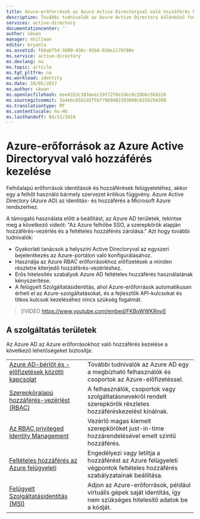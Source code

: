 ```yaml
---
title: Azure-erőforrások az Azure Active Directoryval való hozzáférés kezelése
description: További tudnivalók az Azure Active Directory különböző funkciókat használ az Azure erőforrásokhoz való hozzáférés kezelésének módjai.
services: active-directory
documentationcenter: ''
author: skwan
manager: mtillman
editor: bryanla
ms.assetid: f66abf54-3809-436c-92b6-018e1179780e
ms.service: active-directory
ms.devlang: na
ms.topic: article
ms.tgt_pltfrm: na
ms.workload: identity
ms.date: 10/05/2017
ms.author: skwan
ms.openlocfilehash: eee4353c183aeec19f72f8e1dec6c20b6c5bb226
ms.sourcegitcommit: 3a4ebcb58192f5bf7969482393090cb356294399
ms.translationtype: MT
ms.contentlocale: hu-HU
ms.lasthandoff: 04/11/2018
---
```

# <a name="manage-access-to-azure-resources-with-azure-active-directory"></a>Azure-erőforrások az Azure Active Directoryval való hozzáférés kezelése

Felhőalapú erőforrások identitások és hozzáférések felügyeletéhez, akkor egy a felhőt használó bármely szervezet kritikus függvény. Azure Active Directory (Azure AD) az identitás- és hozzáférés a Microsoft Azure rendszerhez.  

A támogató használata előtt a beállítást, az Azure AD területek, tekintse meg a következő videót: "Az Azure felhőbe SSO, a szerepkörök alapján hozzáférés-vezérlés és a feltételes hozzáférés zárolása." Azt hogy további tudnivalók:

- Gyakorlati tanácsok a helyszíni Active Directoryval az egyszeri bejelentkezés az Azure-portálon való konfigurálásához.
- Használja az Azure RBAC erőforrásokhoz előfizetések a minden részletre kiterjedő hozzáférés-vezérléshez.
- Erős hitelesítés szabályok Azure AD feltételes hozzáférés használatának kényszerítése.
- A felügyelt Szolgáltatásidentitás, ahol Azure-erőforrások automatikusan érheti el az Azure-szolgáltatásokat, és a fejlesztők API-kulcsokat és titkos kulcsok kezeléséhez nincs szükség fogalmát.

> [!VIDEO https://www.youtube.com/embed/FKBoWWKRnvI]

## <a name="feature-areas"></a>A szolgáltatás területek
Az Azure AD az Azure erőforrásokhoz való hozzáférés kezelése a következő lehetőségeket biztosítja:

|||
|---|---|
| [Azure AD-bérlőt és -előfizetések közötti kapcsolat](active-directory-understanding-resource-access.md) | További tudnivalók az Azure AD egy a megbízható felhasználók és csoportok az Azure-előfizetéssel. |
| [Szerepköralapú hozzáférés-vezérlést (RBAC)](role-based-access-control-what-is.md) | A felhasználók, csoportok vagy szolgáltatásnevekről rendelt szerepkörök részletes hozzáféréskezelést kínálnak. |
| [Az RBAC privileged Identity Management](pim-azure-resource.md) | Vezérlő magas kiemelt szerepköröket just-in-time hozzárendelésével emelt szintű hozzáférés. |
| [Feltételes hozzáférés az Azure felügyeleti](conditional-access-azure-management.md) | Engedélyezi vagy letiltja a hozzáférést az Azure felügyeleti végpontok feltételes hozzáférés szabályzatainak beállítása. |
| [Felügyelt Szolgáltatásidentitás (MSI)](msi-overview.md) | Adjon az Azure-erőforrások, például virtuális gépek saját identitás, így nem szükséges hitelesítő adatok be a kódját. |

 